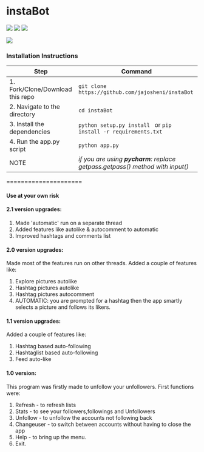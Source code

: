 
# instaBot
<a href="https://github.com/jajosheni/instaBot" title="python InstaBot"><img src="https://img.shields.io/badge/python-instaBot-green.svg"></a>
<a href="https://instagram.com/shenihamitaj" title="instapage"><img src="https://img.shields.io/badge/follow-instagram-orange.svg"></a>
<a href="https://www.python.org/downloads/release/python-350/" title="use python3.5"><img src="https://img.shields.io/badge/version-python3.5-brightgreen.svg"></a>

<img src="https://instavast.com/wp-content/uploads/2017/09/auto-activity.png">

### Installation Instructions
| Step | Command |
|---|---|
| 1. Fork/Clone/Download this repo |  `git clone https://github.com/jajosheni/instaBot` |
| 2. Navigate to the directory | `cd instaBot` |
| 3. Install the dependencies | `python setup.py install ` or  `pip install -r requirements.txt` |
| 4. Run the app.py script  | `python app.py` |
| NOTE | _if you are using **pycharm**:  replace getpass.getpass() method with input()_ |

**=====================**
#### Use at your own risk

#### 2.1 version upgrades:
  1. Made 'automatic' run on a separate thread
  2. Added features like autolike & autocomment to automatic
  3. Improved hashtags and comments list


#### 2.0 version upgrades:

Made most of the features run on other threads.
Added a couple of features like:
  1. Explore pictures autolike
  2. Hashtag pictures autolike
  3. Hashtag pictures autocomment
  4. AUTOMATIC:
      you are prompted for a hashtag then the app smartly selects a picture and follows its likers.


#### 1.1 version upgrades:

Added a couple of features like:
  1. Hashtag based auto-following
  2. Hashtaglist based auto-following
  3. Feed auto-like
  
#### 1.0 version:

  This program was firstly made to unfollow your unfollowers.
  First functions were:
  1. Refresh - to refresh lists
  2. Stats - to see your followers,followings and Unfollowers
  3. Unfollow - to unfollow the accounts not following back
  4. Changeuser - to switch between accounts without having to close the app
  5. Help - to bring up the menu.
  6. Exit.

